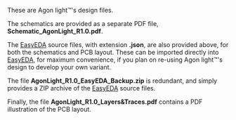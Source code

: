 These are Agon light™'s design files.<p>
The schematics are provided as a separate PDF file, <b>Schematic_AgonLight_R1.0.pdf</b>.<p>
The <a href="https://easyeda.com/">EasyEDA</a> source files, with extension <b>.json</b>, are also provided above, for both the schematics and PCB layout. These can be imported directly into <a href="https://easyeda.com/">EasyEDA</a>, for maximum convenience, if you plan on re-using Agon light™'s design to develop your own variant.<p>
The file <b>AgonLight_R1.0_EasyEDA_Backup.zip</b> is redundant, and simply provides a ZIP archive of the <a href="https://easyeda.com/">EasyEDA</a> source files.<p>
Finally, the file <b>AgonLight_R1.0_Layers&Traces.pdf</b> contains a PDF illustration of the PCB layout.
